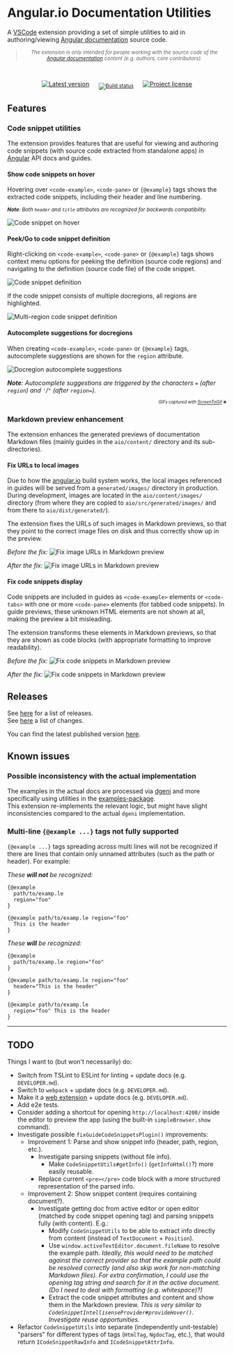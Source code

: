# Angular.io Documentation Utilities

A [VSCode](https://code.visualstudio.com/) extension providing a set of simple utilities to aid in authoring/viewing [Angular documentation](https://angular.io/) source code.

<sub align="center">

  > _The extension is only intended for people working with the source code of the [Angular documentation](https://angular.io/) content (e.g. authors, core contributors)._

</sub>
<br />

<div align="center">

  [![Latest version](https://vsmarketplacebadge.apphb.com/version-short/gkalpak.aio-docs-utils.svg?color=blue&label=Latest+version&logo=visual-studio-code&logoColor=white)](https://marketplace.visualstudio.com/items?itemName=gkalpak.aio-docs-utils)
  &emsp;
  <sub>
    [![Build status](https://badgen.net/azure-pipelines/gkalpak/aio-docs-utils/1/master?emoji=1&label=🏗️+Build+status&scale=1.33)](https://gkalpak.visualstudio.com/aio-docs-utils/_build/latest?definitionId=1&branchName=master)
  </sub>
  &emsp;
  [![Project license](https://badgen.net/github/license/gkalpak/aio-docs-utils?emoji=1&label=📄+Project+license)](https://github.com/gkalpak/aio-docs-utils/tree/master/LICENSE.txt)

</div>

## Features

### Code snippet utilities

The extension provides features that are useful for viewing and authoring code snippets (with source code extracted from standalone apps) in [Angular](https://github.com/angular/angular) API docs and guides.

#### Show code snippets on hover

Hovering over `<code-example>`, `<code-pane>` or `{@example}` tags shows the extracted code snippets, including their header and line numbering.

<sub>

_**Note**: Both `header` and `title` attributes are recognized for backwards compatibility._

</sub>


![Code snippet on hover](img/on-hover.gif)

#### Peek/Go to code snippet definition

Right-clicking on `<code-example>`, `<code-pane>` or `{@example}` tags shows context menu options for peeking the definition (source code regions) and navigating to the definition (source code file) of the code snippet.

![Code snippet definition](img/definition.gif)

If the code snippet consists of multiple docregions, all regions are highlighted.

![Multi-region code snippet definition](img/definition-multiregion.gif)

#### Autocomplete suggestions for docregions

When creating `<code-example>`, `<code-pane>` or `{@example}` tags, autocomplete suggestions are shown for the `region` attribute.

![Docregion autocomplete suggestions](img/autocomplete.gif)

_**Note**: Autocomplete suggestions are triggered by the characters `=` (after `region`) and `'`/`"` (after `region=`)._

<p align="right">
  <sub><sub>
    <i>GIFs captured with <a href="https://www.screentogif.com/">ScreenToGif</a></i> &#x2740;
  </sub></sub>
</p>

### Markdown preview enhancement

The extension enhances the generated previews of documentation Markdown files (mainly guides in the `aio/content/` directory and its sub-directories).

#### Fix URLs to local images

Due to how the [angular.io](https://angular.io/) build system works, the local images referenced in guides will be served from a `generated/images/` directory in production. During development, images are located in the `aio/content/images/` directory (from where they are copied to `aio/src/generated/images/` and from there to `aio/dist/generated/`).

The extension fixes the URLs of such images in Markdown previews, so that they point to the correct image files on disk and thus correctly show up in the preview.

_Before the fix:_
![Fix image URLs in Markdown preview](img/md-preview_image.before.png)

_After the fix:_
![Fix image URLs in Markdown preview](img/md-preview_image.after.png)

#### Fix code snippets display

Code snippets are included in guides as `<code-example>` elements or `<code-tabs>` with one or more `<code-pane>` elements (for tabbed code snippets). In guide previews, these unknown HTML elements are not shown at all, making the preview a bit misleading.

The extension transforms these elements in Markdown previews, so that they are shown as code blocks (with appropriate formatting to improve readability).

_Before the fix:_
![Fix code snippets in Markdown preview](img/md-preview_code-snippet.before.png)

_After the fix:_
![Fix code snippets in Markdown preview](img/md-preview_code-snippet.after.png)

## Releases

See [here](https://github.com/gkalpak/aio-docs-utils/releases) for a list of releases.<br />
See [here](https://github.com/gkalpak/aio-docs-utils/commits) a list of changes.

You can find the latest published version [here](https://marketplace.visualstudio.com/items?itemName=gkalpak.aio-docs-utils).

## Known issues

### Possible inconsistency with the actual implementation

The examples in the actual docs are processed via [dgeni](https://github.com/angular/dgeni) and more specifically using utilities in the [examples-package](https://github.com/angular/angular/tree/master/aio/tools/transforms/examples-package).<br />
This extension re-implements the relevant logic, but might have slight inconsistencies compared to the actual `dgeni` implementation.

### Multi-line `{@example ...}` tags not fully supported

`{@example ...}` tags spreading across multi lines will not be recognized if there are lines that contain only unnamed attributes (such as the path or header). For example:

_These **will not** be recognized:_
```
{@example
  path/to/examp.le
  region="foo"
}

{@example path/to/examp.le region="foo"
  This is the header
}
```

_These **will** be recognized:_
```
{@example
  path/to/examp.le region="foo"
}

{@example path/to/examp.le region="foo"
  header="This is the header"
}

{@example path/to/examp.le
  region="foo" This is the header
}
```

---
## TODO

Things I want to (but won't necessarily) do:

- Switch from TSLint to ESLint for linting + update docs (e.g. `DEVELOPER.md`).
- Switch to `webpack` + update docs (e.g. `DEVELOPER.md`).
- Make it a [web extension](https://code.visualstudio.com/api/extension-guides/web-extensions) + update docs (e.g. `DEVELOPER.md`).
- Add e2e tests.
- Consider adding a shortcut for opening `http://localhost:4200/` inside the editor to preview the app (using the built-in `simpleBrowser.show` command).
- Investigate possible `fixGuideCodeSnippetsPlugin()` improvements:
  - Improvement 1: Parse and show snippet info (header, path, region, etc.).
    - Investigate parsing snippets (without file info).
      - Make `CodeSnippetUtils#getInfo()` (`getInfoHtml()`?) more easily reusable.
    - Replace current `<pre></pre>` code block with a more structured representation of the parsed info.
  - Improvement 2: Show snippet content (requires containing document?).
    - Investigate getting doc from active editor or open editor (matched by code snippet opening tag) and parsing snippets fully (with content). E.g.:
      - Modify `CodeSnippetUtils` to be able to extract info directly from content (instead of `TextDocument` + `Position`).
      - Use `window.activeTextEditor.document.fileName` to resolve the example path.
        _Ideally, this would need to be matched against the correct provider so that the example path could be resolved correctly (and also skip work for non-matching Markdown files)._
        _For extra confirmation, I could use the opening tag string and search for it in the active document._
          _(Do I need to deal with formatting (e.g. whitespace)?)_
      - Extract the code snippet attributes and content and show them in the Markdown preview.
        _This is very similar to `CodeSnippetIntellisenseProvider#provideHover()`. Investigate reuse opportunities._
- Refactor `CodeSnippetUtils` into separate (independently unit-testable) "parsers" for different types of tags (`HtmlTag`, `NgdocTag`, etc.), that would return `ICodeSnippetRawInfo` and `ICodeSnippetAttrInfo`.
